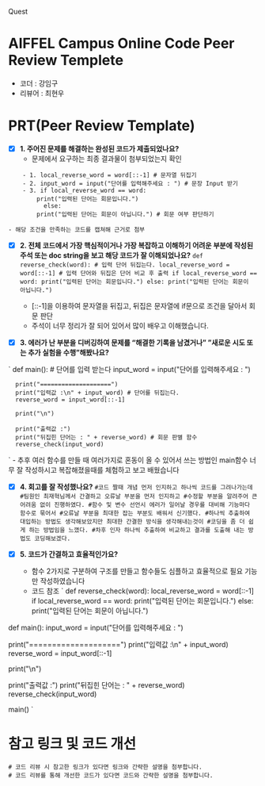 Quest
# AIFFEL Campus Online Code Peer Review Templete
- 코더 : 강임구
- 리뷰어 : 최현우


# PRT(Peer Review Template)

- [x]  **1. 주어진 문제를 해결하는 완성된 코드가 제출되었나요?**
    - 문제에서 요구하는 최종 결과물이 첨부되었는지 확인
```
    - 1. local_reverse_word = word[::-1] # 문자열 뒤집기
    - 2. input_word = input("단어를 입력해주세요 : ") # 문장 Input 받기
    - 3. if local_reverse_word == word:
        print("입력된 단어는 회문입니다.")
          else:
        print("입력된 단어는 회문이 아닙니다.") # 회문 여부 판단하기
```
    - 해당 조건을 만족하는 코드를 캡쳐해 근거로 첨부

- [x]  **2. 전체 코드에서 가장 핵심적이거나 가장 복잡하고 이해하기 어려운 부분에 작성된 
주석 또는 doc string을 보고 해당 코드가 잘 이해되었나요?**
    `
    def reverse_check(word): # 입력 단어 뒤집는다.
      local_reverse_word = word[::-1] # 입력 단어와 뒤집은 단어 비교 후 출력
      if local_reverse_word == word:
        print("입력된 단어는 회문입니다.")
      else:
        print("입력된 단어는 회문이 아닙니다.")
    `
    - [::-1]을 이용하여 문자열을 뒤집고, 뒤집은 문자열에 if문으로 조건을 달아서 회문 판단
    - 주석이 너무 정리가 잘 되어 있어서 많이 배우고 이해했습니다.
        
- [x]  **3. 에러가 난 부분을 디버깅하여 문제를 “해결한 기록을 남겼거나” 
”새로운 시도 또는 추가 실험을 수행”해봤나요?**
    
 `
     def main(): # 단어를 입력 받는다
      input_word = input("단어를 입력해주세요 : ")

      print("====================")
      print("입력값 :\n" + input_word) # 단어를 뒤집는다.
      reverse_word = input_word[::-1]

      print("\n")

      print("출력값 :")
      print("뒤집힌 단어는 : " + reverse_word) # 회문 판별 함수
      reverse_check(input_word)
 `
      - 추후 여러 함수를 만들 때 여러가지로 혼동이 올 수 있어서 쓰는 방법인 main함수 
      너무 잘 작성하시고 복잡해졌을때를 체험하고 보고 배웠습니다
        
- [x]  **4. 회고를 잘 작성했나요?**
    `
    #코드 짤때 개념 먼저 인지하고 하나씩 코드를 그려나가는데
    #팀원인 최재혁님께서 간결하고 오류날 부분을 먼저 인지하고
    #수정할 부분을 알려주어 큰 어려움 없이 진행하였다.
    #함수 및 변수 선언시 에러가 일어날 경우를 대비해 기능마다 함수로 묶어서
    #오류날 부분을 최대한 잡는 부분도 배워서 신기했다.
    #하나씩 추출하여 대입하는 방법도 생각해보았지만 최대한 간결한 방식을 생각해내는것이
    #코딩을 좀 더 쉽게 하는 방법임을 느꼈다.
    #차후 인자 하나씩 추출하여 비교하고 결과를 도출해 내는 방법도 코딩해보겠다.
    `
        
- [x]  **5. 코드가 간결하고 효율적인가요?**
    - 함수 2가지로 구분하여 구조를 만들고 함수들도 심플하고 효율적으로 필요 기능만 작성하였습니다
    - 코드 참조
`
def reverse_check(word):
  local_reverse_word = word[::-1]
  if local_reverse_word == word:
    print("입력된 단어는 회문입니다.")
  else:
    print("입력된 단어는 회문이 아닙니다.")

def main():
  input_word = input("단어를 입력해주세요 : ")

  print("====================")
  print("입력값 :\n" + input_word)
  reverse_word = input_word[::-1]

  print("\n")

  print("출력값 :")
  print("뒤집힌 단어는 : " + reverse_word)
  reverse_check(input_word)

main()
`       


# 참고 링크 및 코드 개선
```
# 코드 리뷰 시 참고한 링크가 있다면 링크와 간략한 설명을 첨부합니다.
# 코드 리뷰를 통해 개선한 코드가 있다면 코드와 간략한 설명을 첨부합니다.
```